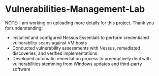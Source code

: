 # Vulnerabilities-Management-Lab

NOTE: I am working on uploading more details for this project. Thank you for understanding!

- Installed and configured Nessus Essentials to perform credentialed vulnerability scans against VM hosts
- Conducted vulnerability assessments with Nessus, remediated discoveries, and verified implementations
- Developed automatic remediation process to preemptively deal with vulnerabilities stemming from Windows updates and third-party software
